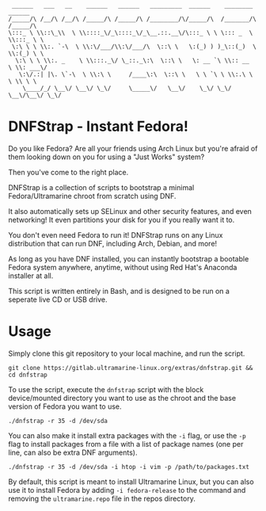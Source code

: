 ```
 ______   ___   __    ______   ______   _________  ______    ________   ______    
/_____/\ /__/\ /__/\ /_____/\ /_____/\ /________/\/_____/\  /_______/\ /_____/\   
\:::_ \ \\::\_\\  \ \\::::_\/_\::::_\/_\__.::.__\/\:::_ \ \ \::: _  \ \\:::_ \ \  
 \:\ \ \ \\:. `-\  \ \\:\/___/\\:\/___/\  \::\ \   \:(_) ) )_\::(_)  \ \\:(_) \ \ 
  \:\ \ \ \\:. _    \ \\:::._\/ \_::._\:\  \::\ \   \: __ `\ \\:: __  \ \\: ___\/ 
   \:\/.:| |\. \`-\  \ \\:\ \     /____\:\  \::\ \   \ \ `\ \ \\:.\ \  \ \\ \ \   
    \____/_/ \__\/ \__\/ \_\/     \_____\/   \__\/    \_\/ \_\/ \__\/\__\/ \_\/   
```

# DNFStrap - Instant Fedora!

Do you like Fedora? Are all your friends using Arch Linux but you're afraid of them looking down on you for using a "Just Works" system?

Then you've come to the right place.

DNFStrap is a collection of scripts to bootstrap a minimal Fedora/Ultramarine chroot from scratch using DNF.

It also automatically sets up SELinux and other security features, and even networking! It even partitions your disk for you if you really want it to.

You don't even need Fedora to run it! DNFStrap runs on any Linux distribution that can run DNF, including Arch, Debian, and more!

As long as you have DNF installed, you can instantly bootstrap a bootable Fedora system anywhere, anytime, without using Red Hat's Anaconda installer at all.

This script is written entirely in Bash, and is designed to be run on a seperate live CD or USB drive.

# Usage
Simply clone this git repository to your local machine, and run the script.
```
git clone https://gitlab.ultramarine-linux.org/extras/dnfstrap.git && cd dnfstrap
```

To use the script, execute the `dnfstrap` script with the block device/mounted directory you want to use as the chroot and the base version of Fedora you want to use.
```
./dnfstrap -r 35 -d /dev/sda
```
You can also make it install extra packages with the `-i` flag, or use the `-p` flag to install packages from a file with a list of package names (one per line, can also be extra DNF arguments).
```
./dnfstrap -r 35 -d /dev/sda -i htop -i vim -p /path/to/packages.txt
```
By default, this script is meant to install Ultramarine Linux, but you can also use it to install Fedora by adding `-i fedora-release` to the command and removing the `ultramarine.repo` file in the repos directory.
